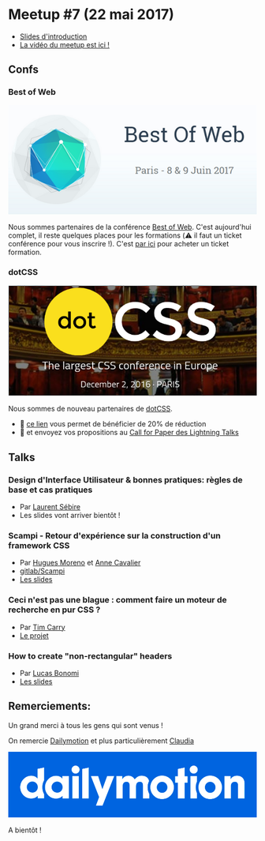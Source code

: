# Meetup #7 (22 mai 2017)

- [Slides d'introduction](http://slides.com/siegfriedehret/css-paris-07)
- [La vidéo du meetup est ici !](http://www.dailymotion.com/video/x5ne8fu_css-paris-7-dailymotion-hq-17_tech)

## Confs

### Best of Web

![](600_461013163.jpeg)

Nous sommes partenaires de la conférence [Best of Web](http://bestofweb.paris/). C'est aujourd'hui complet, il reste quelques places pour les formations (:warning: il faut un ticket conférence pour vous inscrire !). C'est [par ici](https://checkout.eventlama.com/#/events/best-of-web-2017/tickets) pour acheter un ticket formation.

### dotCSS

![](dotcss.png)

Nous sommes de nouveau partenaires de [dotCSS](http://www.dotcss.io).

- :gift_heart: [ce lien](https://dotcss2017.eventbrite.fr/?discount=CSSPARIS) vous permet de bénéficier de 20% de réduction
- :memo: et envoyez vos propositions au [Call for Paper des Lightning Talks](https://dotcss.io/lt)

## Talks

### Design d'Interface Utilisateur & bonnes pratiques: règles de base et cas pratiques
   
- Par [Laurent Sébire](https://twitter.com/_TiTAN)
- Les slides vont arriver bientôt !

### Scampi - Retour d'expérience sur la construction d'un framework CSS
   
- Par [Hugues Moreno](https://twitter.com/funkymaki) et [Anne Cavalier](https://twitter.com/annecav_pidila)
- [gitlab/Scampi](https://gitlab.com/pidila/scampi)
- [Les slides](https://docs.google.com/presentation/d/1m_F8hX-yc7qFRlMw6ZBC-HxbjWjVpLbkOdjcF6SNCqY/edit?ts=5923026d)

### Ceci n'est pas une blague : comment faire un moteur de recherche en pur CSS ?
   
- Par [Tim Carry](https://twitter.com/pixelastic)
- [Le projet](https://community.algolia.com/algoliasearch-client-css/)

### How to create "non-rectangular" headers

- Par [Lucas Bonomi](https://twitter.com/LukyVJ)
- [Les slides](http://slides.com/lukyvj/reussir-vos-headers-non-rectangulaire#/)

## Remerciements:

Un grand merci à tous les gens qui sont venus !

On remercie [Dailymotion](https://www.dailymotion.com/fr) et plus particulièrement [Claudia](https://twitter.com/koste4/)

![](./dailymotion_logo_detail.png)

A bientôt !
